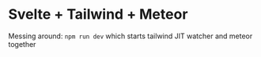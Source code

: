 # Svelte + Tailwind + Meteor

Messing around: `npm run dev` which starts tailwind JIT watcher and meteor together
